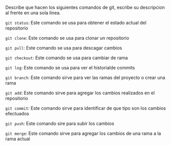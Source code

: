 Describe que hacen los siguientes comandos de git, escribe su descripcion al frente en una sola linea.

`git status`: Este comando se usa para obtener el estado actual del repositorio

`git clone`: Este comando se usa para clonar un repositorio

`git pull`: Este comando se usa para descagar cambios

`git checkout`: Este comando se usa para cambiar de rama

`git log`: Este comando se usa para ver el historialde commits

`git branch`: Este comando sirve para ver las ramas del proyecto o crear una rama

`git add`: Este comando sirve para agregar los cambios realizados en el repositorio

`git commit`: Este comando sirve para identificar de que tipo son los cambios efectuados

`git push`: Este comando sire para subir los cambios

`git merge`: Este comando sirve para agregar los cambios de una rama a la rama actual
